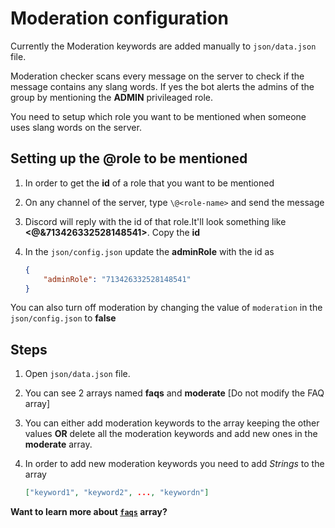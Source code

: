 # Moderation configuration

Currently the Moderation keywords are added manually to `json/data.json` file.

Moderation checker scans every message on the server to check if the message contains any slang words. If yes the bot alerts the admins of the group by mentioning the **ADMIN** privileaged role.

You need to setup which role you want to be mentioned when someone uses slang words on the server.

## Setting up the @role to be mentioned

1. In order to get the **id** of a role that you want to be mentioned
1. On any channel of the server, type `\@<role-name>` and send the message
1. Discord will reply with the id of that role.It'll look something like **<@&713426332528148541>**. Copy the **id**
1. In the `json/config.json` update the **adminRole** with the id as

    ```json
    {
        "adminRole": "713426332528148541"
    }
    ```




You can also turn off moderation by changing the value of `moderation` in the `json/config.json` to **false**

## Steps

1. Open `json/data.json` file.
1. You can see 2 arrays named **faqs** and **moderate** [Do not modify the FAQ array]
1. You can either add moderation keywords to the array keeping the other values **OR** delete all the moderation keywords and add new ones in the **moderate** array.
1. In order to add new moderation keywords you need to add _Strings_ to the array

    ```json
    ["keyword1", "keyword2", ..., "keywordn"]
    ```

**Want to learn more about [`faqs`](https://github.com/rahul1116/CodeMod/blob/master/docs/faqconfig.md) array?**
